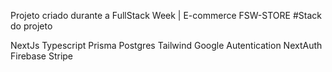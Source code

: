Projeto criado durante a FullStack Week | E-commerce FSW-STORE
#Stack do projeto

NextJs
Typescript
Prisma
Postgres
Tailwind
Google Autentication
NextAuth
Firebase
Stripe
